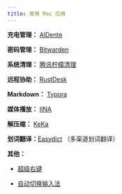 ```yaml
---
title: 常用 Mac 应用
---
```


**充电管理：** [AlDente](https://aldente.cn/)

**密码管理：**  [Bitwarden](https://bitwarden.com/)

**系统清理：** [腾讯柠檬清理](https://lemon.qq.com/)

**远程协助：**  [RustDesk](https://rustdesk.com/zh-cn/)

**Markdown：** [Typora](https://typora.io/)

**媒体播放：** [IINA](https://github.com/iina/iina)

**解压缩：** [KeKa](https://www.keka.io/zh-cn/)

**划词翻译：**[Easydict](https://github.com/tisfeng/Easydict) （多渠道划词翻译）

**其他：**

  - [超级右键](https://www.better365.com/irightmouse.html)

  - [自动切换输入法](https://www.better365.com/AutoSwitchInput.html)

